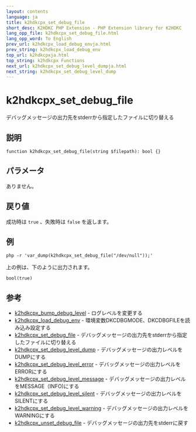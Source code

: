 ```yaml
---
layout: contents
language: ja
title: k2hdkcpx_set_debug_file
short_desc: K2HDKC PHP Extension - PHP Extension library for K2HDKC
lang_opp_file: k2hdkcpx_set_debug_file.html
lang_opp_word: To English
prev_url: k2hdkcpx_load_debug_envja.html
prev_string: k2hdkcpx_load_debug_env
top_url: k2hdkcpxja.html
top_string: k2hdkcpx Functions
next_url: k2hdkcpx_set_debug_level_dumpja.html
next_string: k2hdkcpx_set_debug_level_dump
---
```


# k2hdkcpx_set_debug_file
デバッグメッセージの出力先をstderrから指定したファイルに切り替える

## 説明

```
function k2hdkcpx_set_debug_file(string $filepath): bool {}
```


## パラメータ
ありません。

## 戻り値
成功時は `true` 、失敗時は `false` を返します。


## 例

```
php -r 'var_dump(k2hdkcpx_set_debug_file("/dev/null"));'
```

上の例は、下のように出力されます。

```
bool(true)
```


## 参考
- [k2hdkcpx_bump_debug_level](k2hdkcpx_bump_debug_levelja.html) - ログレベルを変更する
- [k2hdkcpx_load_debug_env](k2hdkcpx_load_debug_envja.html) - 環境変数DKCDBGMODE、DKCDBGFILEを読み込み設定する
- [k2hdkcpx_set_debug_file](k2hdkcpx_set_debug_fileja.html) - デバッグメッセージの出力先をstderrから指定したファイルに切り替える
- [k2hdkcpx_set_debug_level_dump](k2hdkcpx_set_debug_level_dumpja.html) - デバッグメッセージの出力レベルをDUMPにする
- [k2hdkcpx_set_debug_level_error](k2hdkcpx_set_debug_level_errorja.html) - デバッグメッセージの出力レベルをERRORにする
- [k2hdkcpx_set_debug_level_message](k2hdkcpx_set_debug_level_messageja.html) - デバッグメッセージの出力レベルをMESSAGE（INFO)にする
- [k2hdkcpx_set_debug_level_silent](k2hdkcpx_set_debug_level_silentja.html) - デバッグメッセージの出力レベルをSILENTにする
- [k2hdkcpx_set_debug_level_warning](k2hdkcpx_set_debug_level_warningja.html) - デバッグメッセージの出力レベルをWARNINGにする
- [k2hdkcpx_unset_debug_file](k2hdkcpx_unset_debug_fileja.html) - デバッグメッセージの出力先をstderrに戻す

